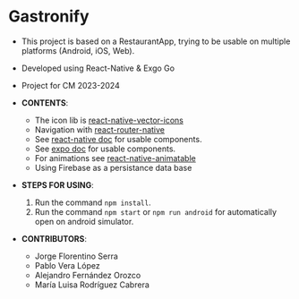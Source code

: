 # Gastronify
- This project is based on a RestaurantApp, trying to be usable on multiple platforms (Android, iOS, Web).
- Developed using React-Native & Exgo Go
- Project for CM 2023-2024

- **CONTENTS**:
    - The icon lib is [react-native-vector-icons](https://ionic.io/ionicons)
    - Navigation with [react-router-native](https://reactrouter.com/en/main)
    - See [react-native doc](https://reactnative.dev/docs/getting-started) for usable components.
    - See [expo doc](https://docs.expo.dev/) for usable components.
    - For animations see [react-native-animatable](https://www.npmjs.com/package/react-native-animatable)
    - Using Firebase as a persistance data base

- **STEPS FOR USING**:
    1. Run the command `npm install`.
    2. Run the command `npm start` or `npm run android` for automatically open on android simulator.

- **CONTRIBUTORS**:
    - Jorge Florentino Serra
    - Pablo Vera López
    - Alejandro Fernández Orozco
    - María Luisa Rodríguez Cabrera




